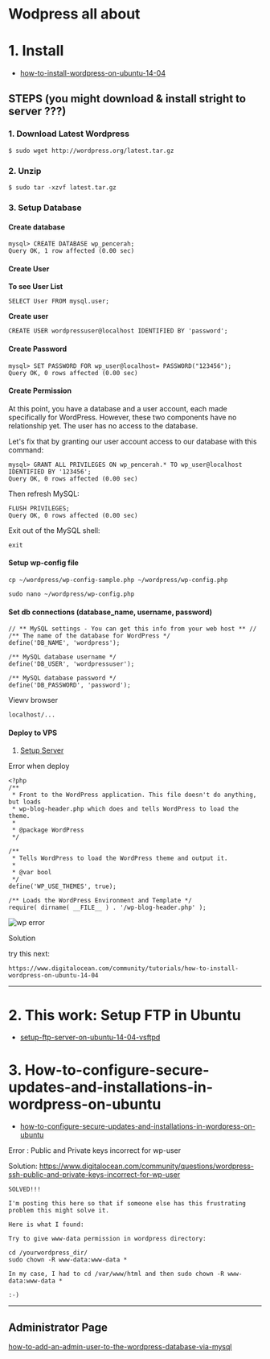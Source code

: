 # Wodpress all about

# 1. Install

* [how-to-install-wordpress-on-ubuntu-14-04](https://www.digitalocean.com/community/tutorials/how-to-install-wordpress-on-ubuntu-14-04)

## STEPS (you might download & install stright to server ???)

### 1. Download Latest Wordpress

	$ sudo wget http://wordpress.org/latest.tar.gz

### 2. Unzip

	$ sudo tar -xzvf latest.tar.gz

### 3. Setup Database

#### Create database

	mysql> CREATE DATABASE wp_pencerah;
	Query OK, 1 row affected (0.00 sec)	

#### Create User

**To see User List**

	SELECT User FROM mysql.user;

**Create user**	

	CREATE USER wordpressuser@localhost IDENTIFIED BY 'password';

#### Create Password

	mysql> SET PASSWORD FOR wp_user@localhost= PASSWORD("123456");
	Query OK, 0 rows affected (0.00 sec)

#### Create Permission

At this point, you have a database and a user account, each made specifically for WordPress. However, these two components have no relationship yet. The user has no access to the database.

Let's fix that by granting our user account access to our database with this command:

	mysql> GRANT ALL PRIVILEGES ON wp_pencerah.* TO wp_user@localhost IDENTIFIED BY '123456';
	Query OK, 0 rows affected (0.00 sec)

Then refresh MySQL:

	FLUSH PRIVILEGES;
	Query OK, 0 rows affected (0.00 sec)	

Exit out of the MySQL shell:

	exit

#### Setup wp-config file

	cp ~/wordpress/wp-config-sample.php ~/wordpress/wp-config.php

	sudo nano ~/wordpress/wp-config.php

#### Set db connections (database_name, username, password)

	// ** MySQL settings - You can get this info from your web host ** //
	/** The name of the database for WordPress */
	define('DB_NAME', 'wordpress');

	/** MySQL database username */
	define('DB_USER', 'wordpressuser');

	/** MySQL database password */
	define('DB_PASSWORD', 'password');		

Viewv browser

	localhost/...			

#### Deploy to VPS

1. [Setup Server](https://github.com/vanbumi/CodeJournal/tree/master/BasicSetup-WebDevelopment) 

Error when deploy

	<?php
	/**
	 * Front to the WordPress application. This file doesn't do anything, but loads
	 * wp-blog-header.php which does and tells WordPress to load the theme.
	 *
	 * @package WordPress
	 */

	/**
	 * Tells WordPress to load the WordPress theme and output it.
	 *
	 * @var bool
	 */
	define('WP_USE_THEMES', true);

	/** Loads the WordPress Environment and Template */
	require( dirname( __FILE__ ) . '/wp-blog-header.php' );

![wp error](http://res.cloudinary.com/medioxtra/image/upload/v1470821371/wp-eror-deploy_a7fo8m.png)

Solution

try this next:

	https://www.digitalocean.com/community/tutorials/how-to-install-wordpress-on-ubuntu-14-04

---		

# 2. This work: Setup FTP in Ubuntu

* [setup-ftp-server-on-ubuntu-14-04-vsftpd](http://www.krizna.com/ubuntu/setup-ftp-server-on-ubuntu-14-04-vsftpd/)

# 3. How-to-configure-secure-updates-and-installations-in-wordpress-on-ubuntu

* [how-to-configure-secure-updates-and-installations-in-wordpress-on-ubuntu](https://www.digitalocean.com/community/tutorials/how-to-configure-secure-updates-and-installations-in-wordpress-on-ubuntu)

Error : Public and Private keys incorrect for wp-user

Solution:
https://www.digitalocean.com/community/questions/wordpress-ssh-public-and-private-keys-incorrect-for-wp-user

	SOLVED!!!

	I'm posting this here so that if someone else has this frustrating problem this might solve it.

	Here is what I found:

	Try to give www-data permission in wordpress directory:

	cd /yourwordpress_dir/
	sudo chown -R www-data:www-data *

	In my case, I had to cd /var/www/html and then sudo chown -R www-data:www-data *

	:-)

--- 

## Administrator Page

[how-to-add-an-admin-user-to-the-wordpress-database-via-mysql](http://www.wpbeginner.com/wp-tutorials/how-to-add-an-admin-user-to-the-wordpress-database-via-mysql/)